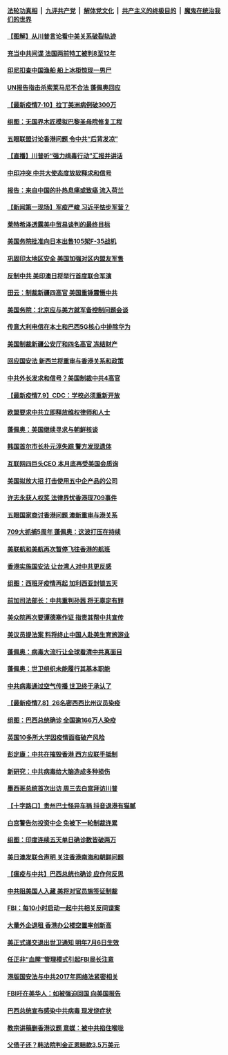 ####  [法轮功真相](../../../../basic/blob/master/README.md?t=07110831) &nbsp;|&nbsp; [九评共产党](../../../../9ping.md/blob/master/README.md?t=07110831) &nbsp;|&nbsp; [解体党文化](../../../../jtdwh.md/blob/master/README.md?t=07110831)  &nbsp;|&nbsp; [共产主义的终极目的](../../../../gczydzjmd.md/blob/master/README.md?t=07110831) &nbsp;|&nbsp; [魔鬼在统治我们的世界](../../../../mgztzwmdsj.md/blob/master/README.md?t=07110831) 

#### [【图解】从川普言论看中美关系破裂轨迹](../pages/nsc418/n12247619.md?t=07110831) 

#### [充当中共间谍 法国两前特工被判8至12年](../pages/nsc418/n12247767.md?t=07110831) 

#### [印尼扣查中国渔船 船上冰柜惊现一男尸](../pages/nsc418/n12247693.md?t=07110831) 

#### [UN报告指击杀索莱马尼不合法 蓬佩奥回应](../pages/nsc418/n12247146.md?t=07110831) 

#### [【最新疫情7·10】拉丁美洲病例破300万](../pages/nsc418/n12245413.md?t=07110831) 

#### [组图：无国界木匠模拟巴黎圣母院修复工程](../pages/nsc418/n12243915.md?t=07110831) 

#### [五眼联盟讨论香港问题 令中共“后背发凉”](../pages/nsc418/n12247326.md?t=07110831) 

#### [【直播】川普听“强力缉毒行动”汇报并讲话](../pages/nsc418/n12247084.md?t=07110831) 

#### [中印冲突 中共大使态度放软释求和信号](../pages/nsc418/n12247210.md?t=07110831) 

#### [报告：来自中国的扑热息痛或致癌 流入荷兰](../pages/nsc418/n12246872.md?t=07110831) 

#### [【新闻第一现场】军疫严峻 习近平怯步军营？](../pages/nsc418/n12245547.md?t=07110831) 

#### [莱特希泽透露美中贸易谈判的最终目标](../pages/nsc418/n12246823.md?t=07110831) 

#### [美国务院批准向日本出售105架F-35战机](../pages/nsc418/n12246608.md?t=07110831) 

#### [巩固印太地区安全 美国加强对区内盟友军售](../pages/nsc418/n12246548.md?t=07110831) 

#### [反制中共 美印澳日将举行首度联合军演](../pages/nsc418/n12246462.md?t=07110831) 

#### [田云：制裁新疆四高官 美国重锤震慑中共](../pages/nsc418/n12246098.md?t=07110831) 

#### [美国务院：北京应与美方就军备控制问题会谈](../pages/nsc418/n12245183.md?t=07110831) 

#### [传意大利电信在本土和巴西5G核心中排除华为](../pages/nsc418/n12244770.md?t=07110831) 

#### [美国制裁新疆公安厅和四名高官 冻结财产](../pages/nsc418/n12244653.md?t=07110831) 

#### [回应国安法 新西兰将重审与香港关系和政策](../pages/nsc418/n12244085.md?t=07110831) 

#### [中共外长发求和信号？美国制裁中共4高官](../pages/nsc418/n12244813.md?t=07110831) 

#### [【最新疫情7.9】CDC：学校必须重新开放](../pages/nsc418/n12242776.md?t=07110831) 

#### [欧盟要求中共立即释放维权律师和人士](../pages/nsc418/n12244421.md?t=07110831) 

#### [蓬佩奥：美国继续寻求与朝鲜核谈](../pages/nsc418/n12244538.md?t=07110831) 

#### [韩国首尔市长朴元淳失踪 警方发现遗体](../pages/nsc418/n12243734.md?t=07110831) 

#### [互联网四巨头CEO 本月底再受美国会质询](../pages/nsc418/n12244283.md?t=07110831) 

#### [美国拟放大招 打击使用五中企产品的公司](../pages/nsc418/n12244402.md?t=07110831) 

#### [许志永获人权奖 法律界忧香港现709事件](../pages/nsc418/n12244380.md?t=07110831) 

#### [五眼国家商讨香港问题 澳新重审与港关系](../pages/nsc418/n12244260.md?t=07110831) 

#### [709大抓捕5周年 蓬佩奥：这波打压在持续](../pages/nsc418/n12243611.md?t=07110831) 

#### [美联航和美航再次暂停飞往香港的航班](../pages/nsc418/n12243607.md?t=07110831) 

#### [香港实施国安法 让台湾人对中共更反感](../pages/nsc418/n12243520.md?t=07110831) 

#### [组图：西班牙疫情再起 加利西亚封锁五天](../pages/nsc418/n12241508.md?t=07110831) 

#### [前加司法部长：中共重判孙茜 将无辜定有罪](../pages/nsc418/n12242297.md?t=07110831) 

#### [美众院再次要谭德塞作证 指责其帮中共宣传](../pages/nsc418/n12242500.md?t=07110831) 

#### [美议员提法案 料将终止中国人赴美生育旅游业](../pages/nsc418/n12242470.md?t=07110831) 

#### [蓬佩奥：病毒大流行让全球看清中共真面目](../pages/nsc418/n12242486.md?t=07110831) 

#### [蓬佩奥：世卫组织未能履行其基本职能](../pages/nsc418/n12242263.md?t=07110831) 

#### [中共病毒通过空气传播 世卫终于承认了](../pages/nsc418/n12241930.md?t=07110831) 

#### [【最新疫情7.8】26名密西西比州议员染疫](../pages/nsc418/n12239975.md?t=07110831) 

#### [组图：巴西总统确诊 全国逾166万人染疫](../pages/nsc418/n12240754.md?t=07110831) 

#### [英国10多所大学因疫情面临破产风险](../pages/nsc418/n12241724.md?t=07110831) 

#### [彭定康：中共在摧毁香港 西方应联手抵制](../pages/nsc418/n12241830.md?t=07110831) 

#### [新研究：中共病毒给大脑造成多种损伤](../pages/nsc418/n12241750.md?t=07110831) 

#### [墨西哥总统首次出访 周三去白宫拜访川普](../pages/nsc418/n12241397.md?t=07110831) 

#### [【十字路口】贵州巴士怪异车祸 抖音退港有猫腻](../pages/nsc418/n12240298.md?t=07110831) 

#### [白宫警告勿投资中企 免被下一轮制裁连累](../pages/nsc418/n12241334.md?t=07110831) 

#### [组图：印度连续五天单日确诊数皆破两万](../pages/nsc418/n12238724.md?t=07110831) 

#### [美日澳发联合声明 关注香港南海和朝鲜问题](../pages/nsc418/n12240998.md?t=07110831) 

#### [【瘟疫与中共】巴西总统也确诊 应作何反思](../pages/nsc418/n12240166.md?t=07110831) 

#### [中共阻美国人入藏 美将对官员施签证制裁](../pages/nsc418/n12240452.md?t=07110831) 

#### [FBI：每10小时启动一起中共相关反间谍案](../pages/nsc418/n12239799.md?t=07110831) 

#### [大量外企退租 香港办公楼空置率创新高](../pages/nsc418/n12240111.md?t=07110831) 

#### [美正式递交退出世卫通知 明年7月6日生效](../pages/nsc418/n12239902.md?t=07110831) 

#### [任正非“血腥”管理模式引起FBI局长注意](../pages/nsc418/n12239966.md?t=07110831) 

#### [港版国安法与中共2017年网络法紧密相关](../pages/nsc418/n12239427.md?t=07110831) 

#### [FBI吁在美华人：如被强迫回国 向美国报告](../pages/nsc418/n12239450.md?t=07110831) 

#### [巴西总统宣布感染中共病毒 现发烧症状](../pages/nsc418/n12239468.md?t=07110831) 

#### [教宗讲稿删香港议题 意媒：被中共掐住喉咙](../pages/nsc418/n12239424.md?t=07110831) 

#### [父债子还？韩法院判金正恩赔款3.5万美元](../pages/nsc418/n12239338.md?t=07110831) 

